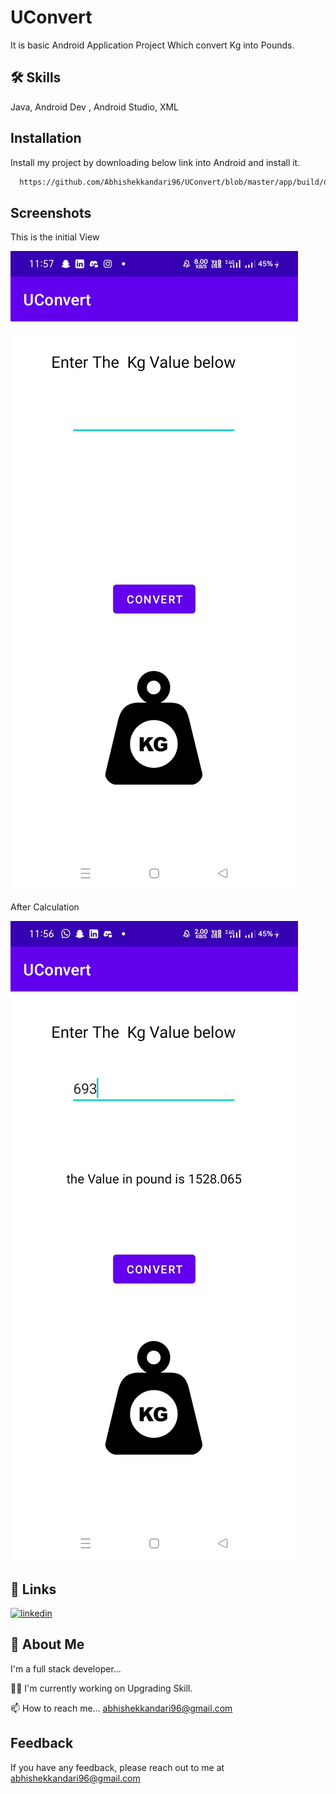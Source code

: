 
# UConvert

It is basic Android Application Project Which convert Kg into Pounds.


## 🛠 Skills
Java, Android Dev , Android Studio, XML


## Installation

Install my project by downloading below link into Android and install it.

```bash
  https://github.com/Abhishekkandari96/UConvert/blob/master/app/build/outputs/apk/debug/app-debug.apk
```
    
## Screenshots

This is the initial View


![App Screenshot ](https://github.com/Abhishekkandari96/UConvert/blob/master/UConvert1.jpg?raw=true)

After Calculation


![App Screenshot ](https://github.com/Abhishekkandari96/UConvert/blob/master/UConvert2.jpg?raw=true)
## 🔗 Links
[![linkedin](https://img.shields.io/badge/linkedin-0A66C2?style=for-the-badge&logo=linkedin&logoColor=white)](https://www.linkedin.com/in/abhishek-kandari-4ba2b2184/)


## 🚀 About Me
I'm a full stack developer...

👩‍💻 I'm currently working on Upgrading Skill.

📫 How to reach me... abhishekkandari96@gmail.com




## Feedback

If you have any feedback, please reach out to me at abhishekkandari96@gmail.com
